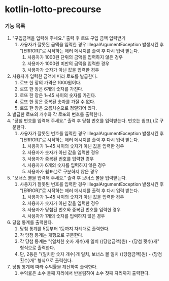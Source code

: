 # kotlin-lotto-precourse

### 기능 목록

1. "구입금액을 입력해 주세요." 출력 후 로또 구입 금액 입력받기
    1. 사용자가 잘못된 금액을 입력한 경우 IllegalArgumentException 발생시킨 후 "[ERROR]"로 시작하는 에러 메시지를 출력 후 다시 입력 받는다.
        1. 사용자가 1000원 단위의 금액을 입력하지 않은 경우
        2. 사용자가 1000원 미만의 금액을 입력한 경우
        3. 사용자가 숫자가 아닌 값을 입력한 경우
2. 사용자가 입력한 금액에 따라 로또를 발급한다.
    1. 로또 한 장의 가격은 1000원이다.
    2. 로또 한 장은 6개의 숫자를 가진다.
    3. 로또 한 장은 1~45 사이의 숫자를 가진다.
    4. 로또 한 장은 중복된 숫자를 가질 수 없다.
    5. 로또 한 장은 오름차순으로 정렬되어 있다.
3. 발급한 로또의 개수와 각 로또의 번호를 출력한다.
4. "당첨 번호를 입력해 주세요." 출력 후 당첨 번호를 입력받는다. 번호는 쉽표(,)로 구분한다.
    1. 사용자가 잘못된 번호를 입력한 경우 IllegalArgumentException 발생시킨 후 "[ERROR]"로 시작하는 에러 메시지를 출력 후 다시 입력 받는다.
        1. 사용자가 1~45 사이의 숫자가 아닌 값을 입력한 경우
        2. 사용자가 숫자가 아닌 값을 입력한 경우
        3. 사용자가 중복된 번호를 입력한 경우
        4. 사용자가 6개의 숫자를 입력하지 않은 경우
        5. 사용자가 쉼표(,)로 구분하지 않은 경우
5. "보너스 볼을 입력해 주세요." 출력 후 보너스 볼을 입력받는다.
    1. 사용자가 잘못된 번호를 입력한 경우 IllegalArgumentException 발생시킨 후 "[ERROR]"로 시작하는 에러 메시지를 출력 후 다시 입력 받는다.
        1. 사용자가 1~45 사이의 숫자가 아닌 값을 입력한 경우
        2. 사용자가 숫자가 아닌 값을 입력한 경우
        3. 사용자가 당첨된 번호와 중복된 번호를 입력한 경우
        4. 사용자가 1개의 숫자를 입력하지 않은 경우
6. 당첨 통계를 출력한다.
    1. 당첨 통계를 5등부터 1등까지 차례대로 출력한다.
    2. 각 당첨 통계는 개행으로 구분한다.
    3. 각 당첨 통계는 "{일치한 숫자 개수}개 일치 ({당첨금액}원) - {당첨 횟수}개" 형식으로 출력한다.
    4. 단, 2등은 "{일치한 숫자 개수}개 일치, 보너스 볼 일치 ({당첨금액}원) - {당첨 횟수}개" 형식으로 출력한다.
7. 당첨 통계에 따라 수익률을 계산하여 출력한다.
    1. 수익률은 소수 둘째 자리에서 반올림하여 소수 첫째 자리까지 출력한다.